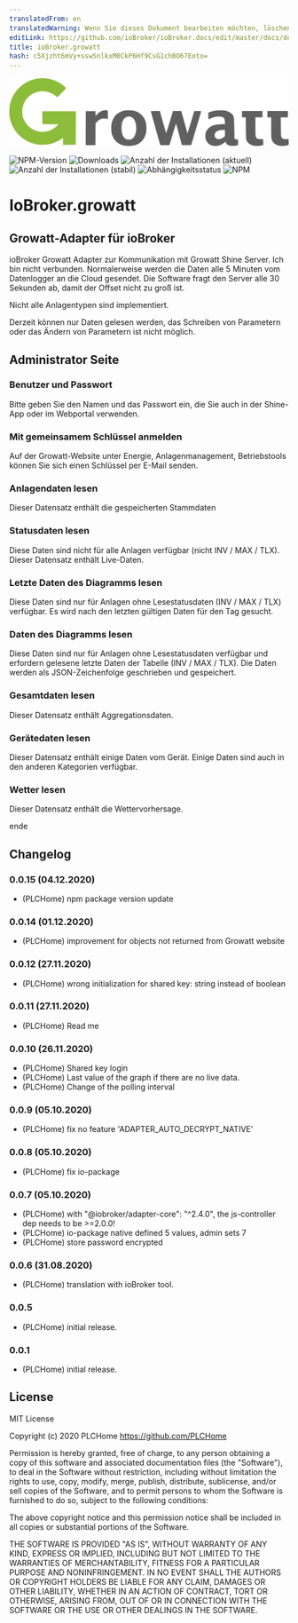 ```yaml
---
translatedFrom: en
translatedWarning: Wenn Sie dieses Dokument bearbeiten möchten, löschen Sie bitte das Feld "translationsFrom". Andernfalls wird dieses Dokument automatisch erneut übersetzt
editLink: https://github.com/ioBroker/ioBroker.docs/edit/master/docs/de/adapterref/iobroker.growatt/README.md
title: ioBroker.growatt
hash: c5Xjzht6mVy+sswSnlkxM0CkP6Hf9CsG1chBO67Eoto=
---
```

![Logo](../../../en/adapterref/iobroker.growatt/admin/glogo.png)

![NPM-Version](http://img.shields.io/npm/v/iobroker.growatt.svg)
![Downloads](https://img.shields.io/npm/dm/iobroker.growatt.svg)
![Anzahl der Installationen (aktuell)](http://iobroker.live/badges/growatt-installed.svg)
![Anzahl der Installationen (stabil)](http://iobroker.live/badges/growatt-stable.svg)
![Abhängigkeitsstatus](https://img.shields.io/david/PLCHome/ioBroker.growatt.svg)
![NPM](https://nodei.co/npm/iobroker.growatt.png?downloads=true)

# IoBroker.growatt
## Growatt-Adapter für ioBroker
ioBroker Growatt Adapter zur Kommunikation mit Growatt Shine Server.
Ich bin nicht verbunden.
Normalerweise werden die Daten alle 5 Minuten vom Datenlogger an die Cloud gesendet.
Die Software fragt den Server alle 30 Sekunden ab, damit der Offset nicht zu groß ist.

Nicht alle Anlagentypen sind implementiert.

Derzeit können nur Daten gelesen werden, das Schreiben von Parametern oder das Ändern von Parametern ist nicht möglich.

## Administrator Seite
### Benutzer und Passwort
Bitte geben Sie den Namen und das Passwort ein, die Sie auch in der Shine-App oder im Webportal verwenden.

### Mit gemeinsamem Schlüssel anmelden
Auf der Growatt-Website unter Energie, Anlagenmanagement, Betriebstools können Sie sich einen Schlüssel per E-Mail senden.

### Anlagendaten lesen
Dieser Datensatz enthält die gespeicherten Stammdaten

### Statusdaten lesen
Diese Daten sind nicht für alle Anlagen verfügbar (nicht INV / MAX / TLX). Dieser Datensatz enthält Live-Daten.

### Letzte Daten des Diagramms lesen
Diese Daten sind nur für Anlagen ohne Lesestatusdaten (INV / MAX / TLX) verfügbar. Es wird nach den letzten gültigen Daten für den Tag gesucht.

### Daten des Diagramms lesen
Diese Daten sind nur für Anlagen ohne Lesestatusdaten verfügbar und erfordern gelesene letzte Daten der Tabelle (INV / MAX / TLX). Die Daten werden als JSON-Zeichenfolge geschrieben und gespeichert.

### Gesamtdaten lesen
Dieser Datensatz enthält Aggregationsdaten.

### Gerätedaten lesen
Dieser Datensatz enthält einige Daten vom Gerät. Einige Daten sind auch in den anderen Kategorien verfügbar.

### Wetter lesen
Dieser Datensatz enthält die Wettervorhersage.

ende

## Changelog
### 0.0.15 (04.12.2020)
* (PLCHome) npm package version update

### 0.0.14 (01.12.2020)
* (PLCHome) improvement for objects not returned from Growatt website

### 0.0.12 (27.11.2020)
* (PLCHome) wrong initialization for shared key: string instead of boolean

### 0.0.11 (27.11.2020)
* (PLCHome) Read me

### 0.0.10 (26.11.2020)
* (PLCHome) Shared key login
* (PLCHome) Last value of the graph if there are no live data.
* (PLCHome) Change of the polling interval

### 0.0.9 (05.10.2020)
* (PLCHome) fix no feature 'ADAPTER_AUTO_DECRYPT_NATIVE'

### 0.0.8 (05.10.2020)
* (PLCHome) fix io-package

### 0.0.7 (05.10.2020)
* (PLCHome) with "@iobroker/adapter-core": "^2.4.0", the js-controller dep needs to be >=2.0.0!
* (PLCHome) io-package native defined 5 values, admin sets 7
* (PLCHome) store password encrypted

### 0.0.6 (31.08.2020)
* (PLCHome) translation with ioBroker tool.

### 0.0.5
* (PLCHome) initial release.

### 0.0.1
* (PLCHome) initial release.

## License
MIT License

Copyright (c) 2020 PLCHome <https://github.com/PLCHome>

Permission is hereby granted, free of charge, to any person obtaining a copy
of this software and associated documentation files (the "Software"), to deal
in the Software without restriction, including without limitation the rights
to use, copy, modify, merge, publish, distribute, sublicense, and/or sell
copies of the Software, and to permit persons to whom the Software is
furnished to do so, subject to the following conditions:

The above copyright notice and this permission notice shall be included in all
copies or substantial portions of the Software.

THE SOFTWARE IS PROVIDED "AS IS", WITHOUT WARRANTY OF ANY KIND, EXPRESS OR
IMPLIED, INCLUDING BUT NOT LIMITED TO THE WARRANTIES OF MERCHANTABILITY,
FITNESS FOR A PARTICULAR PURPOSE AND NONINFRINGEMENT. IN NO EVENT SHALL THE
AUTHORS OR COPYRIGHT HOLDERS BE LIABLE FOR ANY CLAIM, DAMAGES OR OTHER
LIABILITY, WHETHER IN AN ACTION OF CONTRACT, TORT OR OTHERWISE, ARISING FROM,
OUT OF OR IN CONNECTION WITH THE SOFTWARE OR THE USE OR OTHER DEALINGS IN THE
SOFTWARE.